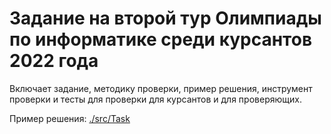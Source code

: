 # Задание на второй тур Олимпиады по информатике среди курсантов 2022 года

Включает задание, методику проверки, пример решения, инструмент проверки и тесты для проверки для курсантов и для проверяющих.

Пример решения: [./src/Task](https://github.com/vitaliy-art/OlympMil2022/tree/main/src/Task)
